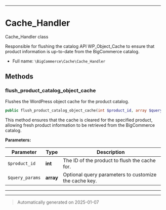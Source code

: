 ***

# Cache_Handler

Cache_Handler class

Responsible for flushing the catalog API WP_Object_Cache to ensure that product information is up-to-date
from the BigCommerce catalog.

* Full name: `\BigCommerce\Cache\Cache_Handler`




## Methods


### flush_product_catalog_object_cache

Flushes the WordPress object cache for the product catalog.

```php
public flush_product_catalog_object_cache(int $product_id, array $query_params = []): void
```

This method ensures that the cache is cleared for the specified product, allowing fresh product information
to be retrieved from the BigCommerce catalog.






**Parameters:**

| Parameter | Type | Description |
|-----------|------|-------------|
| `$product_id` | **int** | The ID of the product to flush the cache for. |
| `$query_params` | **array** | Optional query parameters to customize the cache key. |





***


***
> Automatically generated on 2025-01-07
